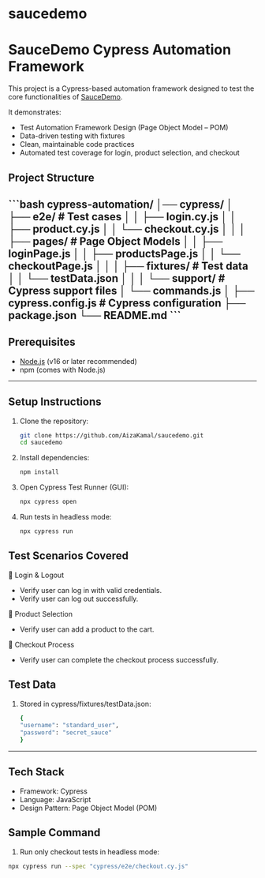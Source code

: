 # saucedemo

# SauceDemo Cypress Automation Framework

This project is a Cypress-based automation framework designed to test the core functionalities of [SauceDemo](https://www.saucedemo.com/).  

It demonstrates:  
- Test Automation Framework Design (Page Object Model – POM)  
- Data-driven testing with fixtures  
- Clean, maintainable code practices  
- Automated test coverage for login, product selection, and checkout  


## Project Structure
\`\`\`bash 
cypress-automation/
│── cypress/
│ ├── e2e/ # Test cases
│ │ ├── login.cy.js
│ │ ├── product.cy.js
│ │ └── checkout.cy.js
│ │
│ ├── pages/ # Page Object Models
│ │ ├── loginPage.js
│ │ ├── productsPage.js
│ │ └── checkoutPage.js
│ │
│ ├── fixtures/ # Test data
│ │ └── testData.json
│ │
│ └── support/ # Cypress support files
│ └── commands.js
│
├── cypress.config.js # Cypress configuration
├── package.json
└── README.md
\`\`\`  
---

## Prerequisites
- [Node.js](https://nodejs.org/) (v16 or later recommended)  
- npm (comes with Node.js)  

---

## Setup Instructions
1. Clone the repository:
   ```bash
   git clone https://github.com/AizaKamal/saucedemo.git
   cd saucedemo
2. Install dependencies:
    ```bash
    npm install
3. Open Cypress Test Runner (GUI):
    ```bash
    npx cypress open
4. Run tests in headless mode:
    ```bash
    npx cypress run

## Test Scenarios Covered

🔹 Login & Logout
- Verify user can log in with valid credentials.
- Verify user can log out successfully.

🔹 Product Selection
- Verify user can add a product to the cart.

🔹 Checkout Process
- Verify user can complete the checkout process successfully.


## Test Data
1. Stored in cypress/fixtures/testData.json:
    ```bash
    {
    "username": "standard_user",
    "password": "secret_sauce"
    }

---
## Tech Stack
- Framework: Cypress
- Language: JavaScript
- Design Pattern: Page Object Model (POM)

## Sample Command
1. Run only checkout tests in headless mode:
```bash
npx cypress run --spec "cypress/e2e/checkout.cy.js"
